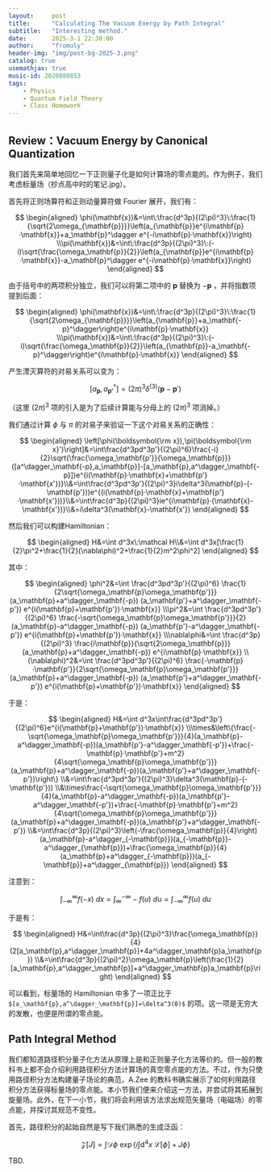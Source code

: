 ```yaml
---
layout:     post
title:      "Calculating The Vacuum Energy by Path Integral"
subtitle:   "Interesting method."
date:       2025-3-1 22:30:00
author:     "fromuly"
header-img: "img/post-bg-2025-3.png"
catalog: true
usemathjax: true
music-id: 2020880853
tags:
    - Physics
    - Quantum Field Theory
    - Class Homework
---
```


## Review：Vacuum Energy by Canonical Quantization

我们首先来简单地回忆一下正则量子化是如何计算场的零点能的。作为例子，我们考虑标量场（抄点高中时的笔记.jpg）。

首先将正则场算符和正则动量算符做 Fourier 展开，我们有：

$$
\begin{aligned}
    \phi(\mathbf{x})&=\int\:\frac{d^3p}{(2\pi)^3}\:\frac{1}{\sqrt{2\omega_{\mathbf{p}}}}\left(a_{\mathbf{p}}e^{i\mathbf{p}·\mathbf{x}}+a_\mathbf{p}^\dagger e^{-i\mathbf{p}·\mathbf{x}}\right)
    \\\pi(\mathbf{x})&=\int\:\frac{d^3p}{(2\pi)^3}\:(-i)\sqrt{\frac{\omega_\mathbf{p}}{2}}\left(a_{\mathbf{p}}e^{i\mathbf{p}·\mathbf{x}}-a_\mathbf{p}^\dagger e^{-i\mathbf{p}·\mathbf{x}}\right)
\end{aligned}
$$

由于括号中的两项积分独立，我们可以将第二项中的 $\mathbf{p}$ 替换为 $-\mathbf{p}$ ，并将指数项提到后面：

$$
\begin{aligned}
    \phi(\mathbf{x})&=\int\:\frac{d^3p}{(2\pi)^3}\:\frac{1}{\sqrt{2\omega_{\mathbf{p}}}}\left(a_{\mathbf{p}}+a_\mathbf{-p}^\dagger\right)e^{i\mathbf{p}·\mathbf{x}}
    \\\pi(\mathbf{x})&=\int\:\frac{d^3p}{(2\pi)^3}\:(-i)\sqrt{\frac{\omega_\mathbf{p}}{2}}\left(a_{\mathbf{p}}-a_\mathbf{-p}^\dagger\right)e^{i\mathbf{p}·\mathbf{x}}
\end{aligned}
$$

产生湮灭算符的对易关系可以变为：

$$
    [a_{\mathbf{p}},a_\mathbf{p'}^\dagger]=(2\pi)^3\delta^{(3)}(\mathbf{p}-\mathbf{p}')
$$

（这里 $(2\pi)^3$ 项的引入是为了后续计算能与分母上的 $(2\pi)^3$ 项消掉。）

我们通过计算 $\phi$ 与 $\pi$ 的对易子来验证一下这个对易关系的正确性：

$$
\begin{aligned}
    \left[\phi(\boldsymbol{\rm x}),\pi(\boldsymbol{\rm x}')\right]&=\int\frac{d^3pd^3p'}{(2\pi)^6}\frac{-i}{2}\sqrt{\frac{\omega_\mathbf{p'}}{\omega_\mathbf{p}}}([a^\dagger_\mathbf{-p},a_\mathbf{p}]-[a_\mathbf{p},a^\dagger_\mathbf{-p}])e^{i(\mathbf{p}·\mathbf{x}+\mathbf{p'}·\mathbf{x'})}\\&=\int\frac{d^3pd^3p'}{(2\pi)^3}i\delta^3(\mathbf{p}-(-\mathbf{p'}))e^{(i(\mathbf{p}·\mathbf{x}+\mathbf{p'}·\mathbf{x'}))}\\&=\int\frac{d^3p}{(2\pi)^3}ie^{i\mathbf{p}·(\mathbf{x}-\mathbf{x'})}\\&=i\delta^3(\mathbf{x}-\mathbf{x'})
\end{aligned}
$$

然后我们可以构建Hamiltonian：

$$
\begin{aligned}
    H&=\int d^3x\:\mathcal H\\&=\int d^3x[\frac{1}{2}\pi^2+\frac{1}{2}(\nabla\phi)^2+\frac{1}{2}m^2\phi^2]
\end{aligned}
$$

其中：

$$
\begin{aligned}
    \phi^2&=\int
    \frac{d^3pd^3p'}{(2\pi)^6}
    \frac{1}{2\sqrt{\omega_\mathbf{p}\omega_\mathbf{p'}}}
    (a_\mathbf{p}+a^\dagger_\mathbf{-p})
    (a_\mathbf{p'}+a^\dagger_\mathbf{-p'})
    e^{i(\mathbf{p}+\mathbf{p'})·\mathbf{x}}
    \\\pi^2&=\int
    \frac{d^3pd^3p'}{(2\pi)^6}
    \frac{-\sqrt{\omega_\mathbf{p}\omega_\mathbf{p'}}}{2}
    (a_\mathbf{p}-a^\dagger_\mathbf{-p})
    (a_\mathbf{p'}-a^\dagger_\mathbf{-p'})
    e^{i(\mathbf{p}+\mathbf{p'})·\mathbf{x}}
    \\\nabla\phi&=\int
    \frac{d^3p}{(2\pi)^3}
    \frac{i\mathbf{p}}{\sqrt{2\omega_\mathbf{p}}}
    (a_\mathbf{p}+a^\dagger_\mathbf{-p})
    e^{i\mathbf{p}·\mathbf{x}}
    \\(\nabla\phi)^2&=\int
    \frac{d^3pd^3p'}{(2\pi)^6}
    \frac{-\mathbf{p}·\mathbf{p'}}{2\sqrt{\omega_\mathbf{p}\omega_\mathbf{p'}}}
    (a_\mathbf{p}+a^\dagger_\mathbf{-p})
    (a_\mathbf{p'}+a^\dagger_\mathbf{-p'})
    e^{i(\mathbf{p}+\mathbf{p'})·\mathbf{x}}
\end{aligned}
$$

于是：

$$
\begin{aligned}
    H&=\int d^3x\int\frac{d^3pd^3p'}{(2\pi)^6}e^{i(\mathbf{p}+\mathbf{p'})·\mathbf{x}}
    \\\times&\left\{\frac{-\sqrt{\omega_\mathbf{p}\omega_\mathbf{p'}}}{4}(a_\mathbf{p}-a^\dagger_\mathbf{-p})(a_\mathbf{p'}-a^\dagger_\mathbf{-p'})+\frac{-\mathbf{p}·\mathbf{p'}+m^2}{4\sqrt{\omega_\mathbf{p}\omega_\mathbf{p'}}}(a_\mathbf{p}+a^\dagger_\mathbf{-p})(a_\mathbf{p'}+a^\dagger_\mathbf{-p'})\right\}
    \\&=\int\frac{d^3pd^3p'}{(2\pi)^3}\delta^3(\mathbf{p}-(-\mathbf{p'}))
    \\&\times\frac{-\sqrt{\omega_\mathbf{p}\omega_\mathbf{p'}}}{4}(a_\mathbf{p}-a^\dagger_\mathbf{-p})(a_\mathbf{p'}-a^\dagger_\mathbf{-p'})+\frac{-\mathbf{p}·\mathbf{p'}+m^2}{4\sqrt{\omega_\mathbf{p}\omega_\mathbf{p'}}}(a_\mathbf{p}+a^\dagger_\mathbf{-p})(a_\mathbf{p'}+a^\dagger_\mathbf{-p'})
    \\&=\int\frac{d^3p}{(2\pi)^3}\left(-\frac{\omega_\mathbf{p}}{4}\right)(a_\mathbf{p}-a^\dagger_{-\mathbf{p}})(a_{-\mathbf{p}}-a^\dagger_{\mathbf{p}})+\frac{\omega_\mathbf{p}}{4}(a_\mathbf{p}+a^\dagger_{-\mathbf{p}})(a_{-\mathbf{p}}+a^\dagger_{\mathbf{p}})
\end{aligned}
$$

注意到：

$$
    \int^\infty_{-\infty} f(-x)\:dx=\int^{-\infty}_\infty -f(u)\:du=\int^\infty_{-\infty}f(u)\:du
$$

于是有：

$$
\begin{aligned}
    H&=\int\frac{d^3p}{(2\pi)^3}\frac{\omega_\mathbf{p}}{4}(2[a_\mathbf{p},a^\dagger_\mathbf{p}]+4a^\dagger_\mathbf{p}a_\mathbf{p})
    \\&=\int\frac{d^3p}{(2\pi)^2}\omega_\mathbf{p}\left(\frac{1}{2}[a_\mathbf{p},a^\dagger_\mathbf{p}]+a^\dagger_\mathbf{p}a_\mathbf{p}\right)
\end{aligned}
$$

可以看到，标量场的 Hamiltonian 中多了一项正比于 `$[a_\mathbf{p},a^\dagger_\mathbf{p}]=\delta^3(0)$` 的项。这一项是无穷大的发散，也便是所谓的零点能。

## Path Integral Method

我们都知道路径积分量子化方法从原理上是和正则量子化方法等价的。但一般的教科书上都不会介绍利用路径积分方法计算场的真空零点能的方法。不过，作为只使用路径积分方法构建量子场论的典范，A.Zee 的教科书确实展示了如何利用路径积分方法获得标量场的零点能。本小节我们便来介绍这一方法，并尝试将其拓展到旋量场。此外，在下一小节，我们将会利用该方法求出规范矢量场（电磁场）的零点能，并探讨其规范不变性。

首先，路径积分的起始自然是写下我们熟悉的生成泛函：

$$
    \mathcal{Z}[J]=\int\mathcal{D}\phi\:\exp\left\{i\int\mathrm{d}^4x\:\mathscr{L}[\phi]+J\phi\right\}
$$

TBD.